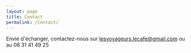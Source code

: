 ```yaml
---
layout: page
title: Contact
permalink: /Contact/
---
```


Envie d'échanger, contactez-nous sur <lesvoyageurs.lecafe@gmail.com> ou au 06 31 41 49 25
